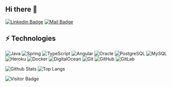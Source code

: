 ## Hi there 👋

[![Linkedin Badge](https://img.shields.io/badge/-mertcankarsi-blue?style=flat-square&logo=Linkedin&logoColor=white&link=https://www.linkedin.com/in/mertcankarsi/)](https://www.linkedin.com/in/mertcankarsi/)
[![Mail Badge](https://img.shields.io/badge/-mertcankarsi@icloud.com-c14438?style=flat-square&logo=Email&logoColor=white&link=mailto:mertcankarsi@icloud.com)](mailto:mertcankarsi@icloud.com)

## ⚡ Technologies

![Java](https://img.shields.io/badge/-Java-DC0000?style=flat-square&logo=java)
![Spring](https://img.shields.io/badge/-Spring-EBF2F2?style=flat-square&logo=spring)
![TypeScript](https://img.shields.io/badge/-TypeScript-262626?style=flat-square&logo=typescript)
![Angular](https://img.shields.io/badge/-Angular-DD0031?style=flat-square&logo=angular)
![Oracle](https://img.shields.io/badge/-Oracle-DC0000?style=flat-square&logo=oracle)
![PostgreSQL](https://img.shields.io/badge/-PostgreSQL-F8F9FA?style=flat-square&logo=postgresql)
![MySQL](https://img.shields.io/badge/-MySQL-F29111?style=flat-square&logo=mysql)
![Heroku](https://img.shields.io/badge/-Heroku-430098?style=flat-square&logo=heroku)
![Docker](https://img.shields.io/badge/-Docker-black?style=flat-square&logo=docker)
![DigitalOcean](https://img.shields.io/badge/-Digital%20Ocean-darkblue?style=flat-square&logo=digitalocean)
![Git](https://img.shields.io/badge/-Git-black?style=flat-square&logo=git)
![GitHub](https://img.shields.io/badge/-GitHub-181717?style=flat-square&logo=github)
![GitLab](https://img.shields.io/badge/-GitLab-FCA121?style=flat-square&logo=gitlab)

![Github Stats](https://github-readme-stats.vercel.app/api?username=mertcankarsi&count_private=true&show_icons=true&include_all_commits=true&count_private=true)
![Top Langs](https://github-readme-stats.vercel.app/api/top-langs/?username=mertcankarsi&layout=compact&hide=Rich%20Text%20Format)

![Visitor Badge](https://visitor-badge.laobi.icu/badge?page_id=mertcankarsi.mertcankarsi)
